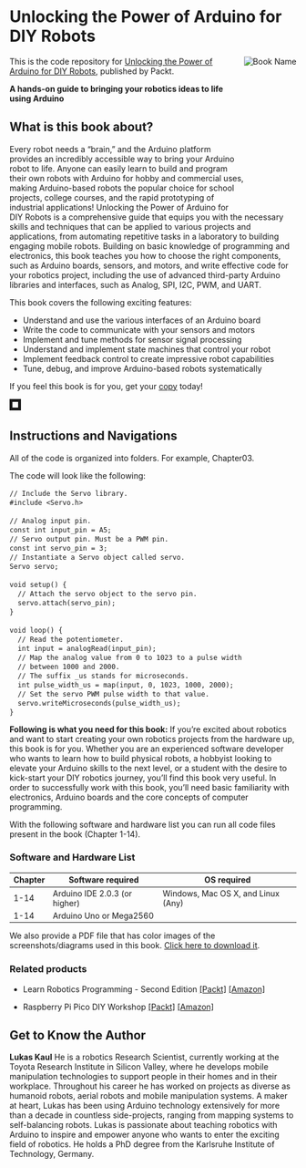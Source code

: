 # Unlocking the Power of Arduino for DIY Robots

<a href="https://www.packtpub.com/product/unlocking-the-power-of-arduino-in-diy-robots/9781804613177"><img src="https://m.media-amazon.com/images/I/4172bzAJNOL.jpg" alt="Book Name" height="256px" align="right"></a>

This is the code repository for [Unlocking the Power of Arduino for DIY Robots](https://www.packtpub.com/product/unlocking-the-power-of-arduino-in-diy-robots/9781804613177), published by Packt.

**A hands-on guide to bringing your robotics ideas to life using Arduino**

## What is this book about?
Every robot needs a “brain,” and the Arduino platform provides an incredibly accessible way to bring your Arduino robot to life. Anyone can easily learn to build and program their own robots with Arduino for hobby and commercial uses, making Arduino-based robots the popular choice for school projects, college courses, and the rapid prototyping of industrial applications!
Unlocking the Power of Arduino for DIY Robots is a comprehensive guide that equips you with the necessary skills and techniques that can be applied to various projects and applications, from automating repetitive tasks in a laboratory to building engaging mobile robots.
Building on basic knowledge of programming and electronics, this book teaches you how to choose the right components, such as Arduino boards, sensors, and motors, and write effective code for your robotics project, including the use of advanced third-party Arduino libraries and interfaces, such as Analog, SPI, I2C, PWM, and UART.

This book covers the following exciting features: 
* Understand and use the various interfaces of an Arduino board
* Write the code to communicate with your sensors and motors
* Implement and tune methods for sensor signal processing
* Understand and implement state machines that control your robot
* Implement feedback control to create impressive robot capabilities
* Tune, debug, and improve Arduino-based robots systematically

If you feel this book is for you, get your [copy](https://www.amazon.com/Unlocking-Power-Arduino-Robots-hands-ebook/dp/B0BNNX7DD8) today!

<a href="https://www.packtpub.com/?utm_source=github&utm_medium=banner&utm_campaign=GitHubBanner"><img src="https://raw.githubusercontent.com/PacktPublishing/GitHub/master/GitHub.png" alt="https://www.packtpub.com/" border="5" /></a>

## Instructions and Navigations
All of the code is organized into folders. For example, Chapter03.

The code will look like the following:
```
// Include the Servo library.
#include <Servo.h>

// Analog input pin.
const int input_pin = A5;
// Servo output pin. Must be a PWM pin.
const int servo_pin = 3;
// Instantiate a Servo object called servo.
Servo servo;

void setup() {
  // Attach the servo object to the servo pin.
  servo.attach(servo_pin);
}

void loop() {
  // Read the potentiometer.
  int input = analogRead(input_pin);
  // Map the analog value from 0 to 1023 to a pulse width
  // between 1000 and 2000.
  // The suffix _us stands for microseconds.
  int pulse_width_us = map(input, 0, 1023, 1000, 2000);
  // Set the servo PWM pulse width to that value.
  servo.writeMicroseconds(pulse_width_us);
}

```

**Following is what you need for this book:**
If you’re excited about robotics and want to start creating your own robotics projects from the hardware up, this book is for you. Whether you are an experienced software developer who wants to learn how to build physical robots, a hobbyist looking to elevate your Arduino skills to the next level, or a student with the desire to kick-start your DIY robotics journey, you’ll find this book very useful. In order to successfully work with this book, you’ll need basic familiarity with electronics, Arduino boards and the core concepts of computer programming.

With the following software and hardware list you can run all code files present in the book (Chapter 1-14).

### Software and Hardware List

| Chapter  | Software required                                                       | OS required                       |
| -------- | ------------------------------------------------------------------------| ----------------------------------|
| 1-14     | Arduino IDE 2.0.3 (or higher)                                           | Windows, Mac OS X, and Linux (Any)|
| 1-14     | Arduino Uno or Mega2560                                                 |                                   |

We also provide a PDF file that has color images of the screenshots/diagrams used in this book. [Click here to download it](https://packt.link/THXao).

### Related products <Other books you may enjoy>
* Learn Robotics Programming - Second Edition [[Packt]](https://www.packtpub.com/product/learn-robotics-programming-second-edition/9781839218804) [[Amazon]](https://www.amazon.com/Learn-Robotics-Programming-AI-enabled-autonomous/dp/1839218800)

* Raspberry Pi Pico DIY Workshop [[Packt]](https://www.packtpub.com/product/raspberry-pi-pico-diy-workshop/9781801814812) [[Amazon]](https://www.amazon.com/Raspberry-Pico-DIY-Workshop-automation/dp/1801814813)

## Get to Know the Author
**Lukas Kaul**
He is a robotics Research Scientist, currently working at the Toyota Research Institute in Silicon Valley, where he develops mobile manipulation technologies to support people in their homes and in their workplace. Throughout his career he has worked on projects as diverse as humanoid robots, aerial robots and mobile manipulation systems. A maker at heart, Lukas has been using Arduino technology extensively for more than a decade in countless side-projects, ranging from mapping systems to self-balancing robots. Lukas is passionate about teaching robotics with Arduino to inspire and empower anyone who wants to enter the exciting field of robotics. He holds a PhD degree from the Karlsruhe Institute of Technology, Germany.
